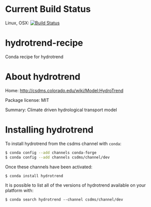# Current Build Status

Linux, OSX: [![Build
Status](https://travis-ci.org/csdms/hydrotrend-recipe.svg?branch=master)](https://travis-ci.org/csdms-stack/hydrotrend-recipe)

# hydrotrend-recipe
Conda recipe for hydrotrend

# About hydrotrend

Home: http://csdms.colorado.edu/wiki/Model:HydroTrend

Package license: MIT

Summary: Climate driven hydrological transport model

# Installing hydrotrend

To install hydrotrend from the csdms channel with `conda`:
```bash
$ conda config --add channels conda-forge
$ conda config --add channels csdms/channel/dev
```

Once these channels have been activated:
```bash
$ conda install hydrotrend
```

It is possible to list all of the versions of hydrotrend available on your platform with:

```
$ conda search hydrotrend --channel csdms/channel/dev
```
